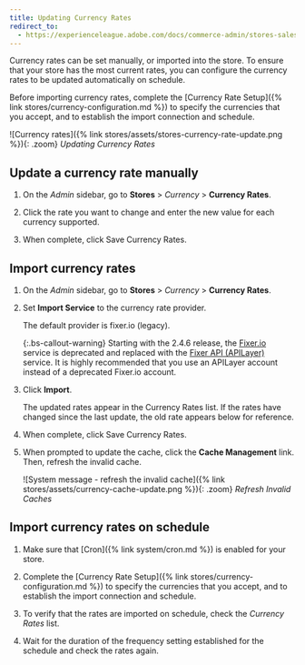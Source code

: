 ```yaml
---
title: Updating Currency Rates
redirect_to:
  - https://experienceleague.adobe.com/docs/commerce-admin/stores-sales/site-store/currency/currency-update.html
---
```


Currency rates can be set manually, or imported into the store. To ensure that your store has the most current rates, you can configure the currency rates to be updated automatically on schedule.

Before importing currency rates, complete the [Currency Rate Setup]({% link stores/currency-configuration.md %}) to specify the currencies that you accept, and to establish the import connection and schedule.

![Currency rates]({% link stores/assets/stores-currency-rate-update.png %}){: .zoom}
_Updating Currency Rates_

## Update a currency rate manually

1. On the _Admin_ sidebar, go to **Stores** > _Currency_ > **Currency Rates**.

1. Click the rate you want to change and enter the new value for each currency supported.

1. When complete, click <span class="btn">Save Currency Rates</span>.

## Import currency rates

1. On the _Admin_ sidebar, go to **Stores** > _Currency_ > **Currency Rates**.

1. Set **Import Service** to the currency rate provider.

   The default provider is fixer.io (legacy).

   {:.bs-callout-warning}
   Starting with the 2.4.6 release, the [Fixer.io](https://fixer.io/) service is deprecated and replaced with the [Fixer API (APILayer)](https://apilayer.com/marketplace/fixer-api) service. It is highly recommended that you use an APILayer account instead of a deprecated Fixer.io account.

1. Click **Import**.

   The updated rates appear in the Currency Rates list. If the rates have changed since the last update, the old rate appears below for reference.

1. When complete, click <span class="btn">Save Currency Rates</span>.

1. When prompted to update the cache, click the **Cache Management** link. Then, refresh the invalid cache.

   ![System message - refresh the invalid cache]({% link stores/assets/currency-cache-update.png %}){: .zoom}
   _Refresh Invalid Caches_

## Import currency rates on schedule

1. Make sure that [Cron]({% link system/cron.md %}) is enabled for your store.

1. Complete the [Currency Rate Setup]({% link stores/currency-configuration.md %}) to specify the currencies that you accept, and to establish the import connection and schedule.

1. To verify that the rates are imported on schedule, check the _Currency Rates_ list.

1. Wait for the duration of the frequency setting established for the schedule and check the rates again.
